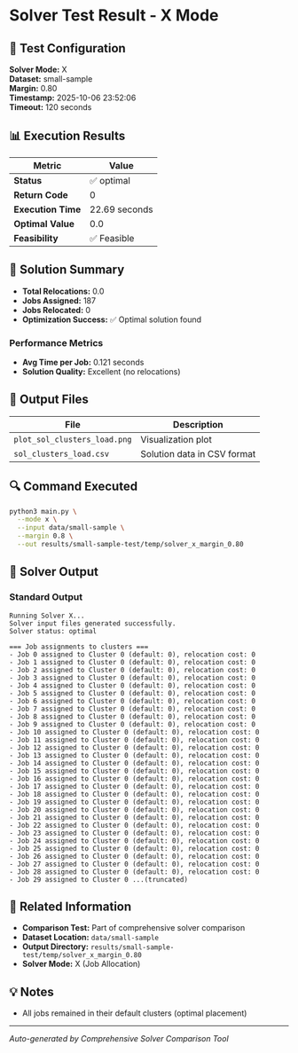 # Solver Test Result - X Mode

## 🔧 Test Configuration

**Solver Mode:** X  
**Dataset:** small-sample  
**Margin:** 0.80  
**Timestamp:** 2025-10-06 23:52:06  
**Timeout:** 120 seconds  

## 📊 Execution Results

| Metric | Value |
|--------|-------|
| **Status** | ✅ optimal |
| **Return Code** | 0 |
| **Execution Time** | 22.69 seconds |
| **Optimal Value** | 0.0 |
| **Feasibility** | ✅ Feasible |

## 🎯 Solution Summary

- **Total Relocations:** 0.0
- **Jobs Assigned:** 187
- **Jobs Relocated:** 0
- **Optimization Success:** ✅ Optimal solution found

### Performance Metrics
- **Avg Time per Job:** 0.121 seconds
- **Solution Quality:** Excellent (no relocations)


## 📁 Output Files

| File | Description |
|------|-------------|
| `plot_sol_clusters_load.png` | Visualization plot |
| `sol_clusters_load.csv` | Solution data in CSV format |


## 🔍 Command Executed

```bash
python3 main.py \
  --mode x \
  --input data/small-sample \
  --margin 0.8 \
  --out results/small-sample-test/temp/solver_x_margin_0.80
```

## 📝 Solver Output

### Standard Output
```
Running Solver X...
Solver input files generated successfully.
Solver status: optimal

=== Job assignments to clusters ===
- Job 0 assigned to Cluster 0 (default: 0), relocation cost: 0
- Job 1 assigned to Cluster 0 (default: 0), relocation cost: 0
- Job 2 assigned to Cluster 0 (default: 0), relocation cost: 0
- Job 3 assigned to Cluster 0 (default: 0), relocation cost: 0
- Job 4 assigned to Cluster 0 (default: 0), relocation cost: 0
- Job 5 assigned to Cluster 0 (default: 0), relocation cost: 0
- Job 6 assigned to Cluster 0 (default: 0), relocation cost: 0
- Job 7 assigned to Cluster 0 (default: 0), relocation cost: 0
- Job 8 assigned to Cluster 0 (default: 0), relocation cost: 0
- Job 9 assigned to Cluster 0 (default: 0), relocation cost: 0
- Job 10 assigned to Cluster 0 (default: 0), relocation cost: 0
- Job 11 assigned to Cluster 0 (default: 0), relocation cost: 0
- Job 12 assigned to Cluster 0 (default: 0), relocation cost: 0
- Job 13 assigned to Cluster 0 (default: 0), relocation cost: 0
- Job 14 assigned to Cluster 0 (default: 0), relocation cost: 0
- Job 15 assigned to Cluster 0 (default: 0), relocation cost: 0
- Job 16 assigned to Cluster 0 (default: 0), relocation cost: 0
- Job 17 assigned to Cluster 0 (default: 0), relocation cost: 0
- Job 18 assigned to Cluster 0 (default: 0), relocation cost: 0
- Job 19 assigned to Cluster 0 (default: 0), relocation cost: 0
- Job 20 assigned to Cluster 0 (default: 0), relocation cost: 0
- Job 21 assigned to Cluster 0 (default: 0), relocation cost: 0
- Job 22 assigned to Cluster 0 (default: 0), relocation cost: 0
- Job 23 assigned to Cluster 0 (default: 0), relocation cost: 0
- Job 24 assigned to Cluster 0 (default: 0), relocation cost: 0
- Job 25 assigned to Cluster 0 (default: 0), relocation cost: 0
- Job 26 assigned to Cluster 0 (default: 0), relocation cost: 0
- Job 27 assigned to Cluster 0 (default: 0), relocation cost: 0
- Job 28 assigned to Cluster 0 (default: 0), relocation cost: 0
- Job 29 assigned to Cluster 0 ...(truncated)
```

## 🔗 Related Information

- **Comparison Test:** Part of comprehensive solver comparison
- **Dataset Location:** `data/small-sample`
- **Output Directory:** `results/small-sample-test/temp/solver_x_margin_0.80`
- **Solver Mode:** X (Job Allocation)

## 💡 Notes

- All jobs remained in their default clusters (optimal placement)

---

*Auto-generated by Comprehensive Solver Comparison Tool*